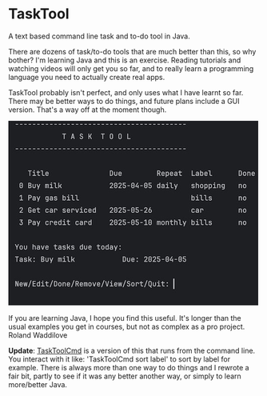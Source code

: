 # TaskTool

A text based command line task and to-do tool in Java.

There are dozens of task/to-do tools that are much better than this, so why bother? I'm learning Java and this is an exercise. Reading tutorials and watching videos will only get you so far, and to really learn a programming language you need to actually create real apps.

TaskTool probably isn't perfect, and only uses what I have learnt so far. There may be better ways to do things, and future plans include a GUI version. That's a way off at the moment though.

![image](https://github.com/rwaddilove/tasktool-java/blob/main/tasktool1.jpg)

If you are learning Java, I hope you find this useful. It's longer than the usual examples you get in courses, but not as complex as a pro project.
Roland Waddilove

**Update**: [TaskToolCmd](https://github.com/rwaddilove/TaskToolCmd) is a version of this that runs from the command line. You interact with it like: 'TaskToolCmd sort label' to sort by label for example. There is always more than one way to do things and I rewrote a fair bit, partly to see if it was any better another way, or simply to learn more/better Java.
